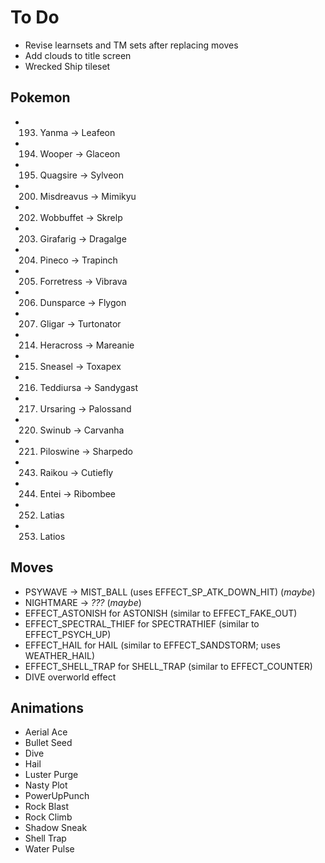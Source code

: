# To Do

- Revise learnsets and TM sets after replacing moves
- Add clouds to title screen
- Wrecked Ship tileset


## Pokemon

- 193. Yanma -> Leafeon
- 194. Wooper -> Glaceon
- 195. Quagsire -> Sylveon
- 200. Misdreavus -> Mimikyu
- 202. Wobbuffet -> Skrelp
- 203. Girafarig -> Dragalge
- 204. Pineco -> Trapinch
- 205. Forretress -> Vibrava
- 206. Dunsparce -> Flygon
- 207. Gligar -> Turtonator
- 214. Heracross -> Mareanie
- 215. Sneasel -> Toxapex
- 216. Teddiursa -> Sandygast
- 217. Ursaring -> Palossand
- 220. Swinub -> Carvanha
- 221. Piloswine -> Sharpedo
- 243. Raikou -> Cutiefly
- 244. Entei -> Ribombee
- 252. Latias
- 253. Latios


## Moves

- PSYWAVE -> MIST_BALL (uses EFFECT_SP_ATK_DOWN_HIT) (*maybe*)
- NIGHTMARE -> *???* (*maybe*)
- EFFECT_ASTONISH for ASTONISH (similar to EFFECT_FAKE_OUT)
- EFFECT_SPECTRAL_THIEF for SPECTRATHIEF (similar to EFFECT_PSYCH_UP)
- EFFECT_HAIL for HAIL (similar to EFFECT_SANDSTORM; uses WEATHER_HAIL)
- EFFECT_SHELL_TRAP for SHELL_TRAP (similar to EFFECT_COUNTER)
- DIVE overworld effect


## Animations

- Aerial Ace
- Bullet Seed
- Dive
- Hail
- Luster Purge
- Nasty Plot
- PowerUpPunch
- Rock Blast
- Rock Climb
- Shadow Sneak
- Shell Trap
- Water Pulse